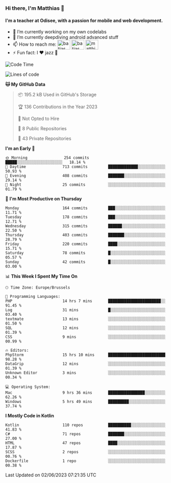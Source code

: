 ### Hi there, I'm Matthias 👋

#### I'm a teacher at Odisee, with a passion for mobile and web development.

- 🔭 I’m currently working on my own codelabs
- 🌱 I’m currently deepdiving android advanced stuff
- 📫 How to reach me: <a href="https://dev.to/batjas" target="_blank"><img align="center" src="https://raw.githubusercontent.com/rahuldkjain/github-profile-readme-generator/master/src/images/icons/Social/devto.svg" alt="batjas" height="30" width="40" /></a>
<a href="https://twitter.com/batjas" target="_blank"><img align="center" src="https://raw.githubusercontent.com/rahuldkjain/github-profile-readme-generator/master/src/images/icons/Social/twitter.svg" alt="batjas" height="30" width="40" /></a>
<a href="https://linkedin.com/in/matthiasdruwé" target="_blank"><img align="center" src="https://raw.githubusercontent.com/rahuldkjain/github-profile-readme-generator/master/src/images/icons/Social/linked-in-alt.svg" alt="matthiasdruwé" height="30" width="40" /></a>
- ⚡ Fun fact: I ❤ jazz 🎷


<!--START_SECTION:waka-->
![Code Time](http://img.shields.io/badge/Code%20Time-750%20hrs%2038%20mins-blue)

![Lines of code](https://img.shields.io/badge/From%20Hello%20World%20I%27ve%20Written-1.6%20million%20lines%20of%20code-blue)

**🐱 My GitHub Data** 

> 📦 195.2 kB Used in GitHub's Storage 
 > 
> 🏆 136 Contributions in the Year 2023
 > 
> 🚫 Not Opted to Hire
 > 
> 📜 8 Public Repositories 
 > 
> 🔑 43 Private Repositories 
 > 
**I'm an Early 🐤** 

```text
🌞 Morning                254 commits         █████░░░░░░░░░░░░░░░░░░░░   18.14 % 
🌆 Daytime                713 commits         █████████████░░░░░░░░░░░░   50.93 % 
🌃 Evening                408 commits         ███████░░░░░░░░░░░░░░░░░░   29.14 % 
🌙 Night                  25 commits          ░░░░░░░░░░░░░░░░░░░░░░░░░   01.79 % 
```
📅 **I'm Most Productive on Thursday** 

```text
Monday                   164 commits         ███░░░░░░░░░░░░░░░░░░░░░░   11.71 % 
Tuesday                  178 commits         ███░░░░░░░░░░░░░░░░░░░░░░   12.71 % 
Wednesday                315 commits         ██████░░░░░░░░░░░░░░░░░░░   22.50 % 
Thursday                 403 commits         ███████░░░░░░░░░░░░░░░░░░   28.79 % 
Friday                   220 commits         ████░░░░░░░░░░░░░░░░░░░░░   15.71 % 
Saturday                 78 commits          █░░░░░░░░░░░░░░░░░░░░░░░░   05.57 % 
Sunday                   42 commits          █░░░░░░░░░░░░░░░░░░░░░░░░   03.00 % 
```


📊 **This Week I Spent My Time On** 

```text
🕑︎ Time Zone: Europe/Brussels

💬 Programming Languages: 
PHP                      14 hrs 7 mins       ███████████████████████░░   91.45 % 
Log                      31 mins             █░░░░░░░░░░░░░░░░░░░░░░░░   03.40 % 
textmate                 13 mins             ░░░░░░░░░░░░░░░░░░░░░░░░░   01.50 % 
SQL                      12 mins             ░░░░░░░░░░░░░░░░░░░░░░░░░   01.39 % 
CSS                      9 mins              ░░░░░░░░░░░░░░░░░░░░░░░░░   00.99 % 

🔥 Editors: 
PhpStorm                 15 hrs 10 mins      █████████████████████████   98.28 % 
DataGrip                 12 mins             ░░░░░░░░░░░░░░░░░░░░░░░░░   01.39 % 
Unknown Editor           3 mins              ░░░░░░░░░░░░░░░░░░░░░░░░░   00.34 % 

💻 Operating System: 
Mac                      9 hrs 36 mins       ████████████████░░░░░░░░░   62.26 % 
Windows                  5 hrs 49 mins       █████████░░░░░░░░░░░░░░░░   37.74 % 
```

**I Mostly Code in Kotlin** 

```text
Kotlin                   110 repos           ██████████░░░░░░░░░░░░░░░   41.83 % 
C#                       71 repos            ███████░░░░░░░░░░░░░░░░░░   27.00 % 
HTML                     47 repos            ████░░░░░░░░░░░░░░░░░░░░░   17.87 % 
SCSS                     2 repos             ░░░░░░░░░░░░░░░░░░░░░░░░░   00.76 % 
Dockerfile               1 repo              ░░░░░░░░░░░░░░░░░░░░░░░░░   00.38 % 
```




 Last Updated on 02/06/2023 07:21:35 UTC
<!--END_SECTION:waka-->
